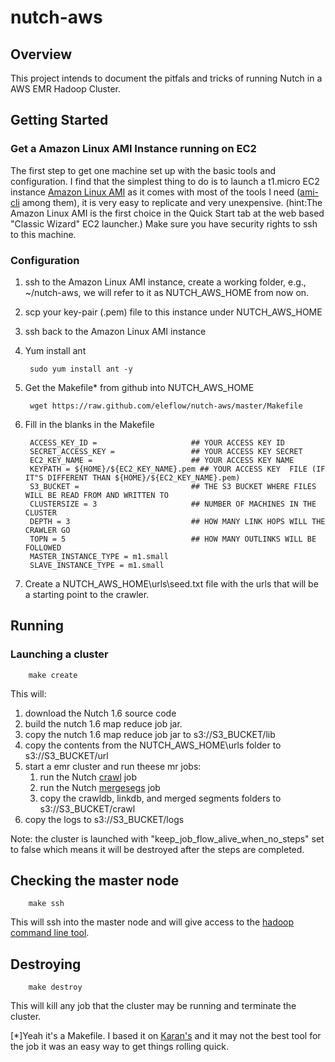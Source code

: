# nutch-aws

## Overview
This project intends to document the pitfals and tricks of running Nutch in a AWS EMR Hadoop Cluster.


## Getting Started
### Get a Amazon Linux AMI Instance running on EC2
The first step to get one machine set up with the basic tools and configuration. I find that the simplest thing to do is to launch a t1.micro EC2 instance [Amazon Linux AMI](http://aws.amazon.com/amazon-linux-ami/) as it comes with most of the tools I need ([ami-cli](http://aws.amazon.com/cli/) among them), it is very easy to replicate and very unexpensive. (hint:The Amazon Linux AMI is the first choice in the Quick Start tab at the web based "Classic Wizard" EC2 launcher.) Make sure you have security rights to ssh to this machine.

### Configuration
1. ssh to the Amazon Linux AMI instance, create a working folder, e.g., ~/nutch-aws, we will refer to it as NUTCH\_AWS\_HOME from now on.
1. scp your key-pair (.pem) file to this instance under NUTCH\_AWS\_HOME
1. ssh back to the Amazon Linux AMI instance
1. Yum install ant

		sudo yum install ant -y

1. Get the Makefile* from github into NUTCH\_AWS\_HOME

		wget https://raw.github.com/eleflow/nutch-aws/master/Makefile

1. Fill in the blanks in the Makefile

		ACCESS_KEY_ID = 					## YOUR ACCESS KEY ID
		SECRET_ACCESS_KEY = 				## YOUR ACCESS KEY SECRET
		EC2_KEY_NAME = 						## YOUR ACCESS KEY NAME
		KEYPATH	= ${HOME}/${EC2_KEY_NAME}.pem ## YOUR ACCESS KEY  FILE (IF IT"S DIFFERENT THAN ${HOME}/${EC2_KEY_NAME}.pem)
		S3_BUCKET = 						## THE S3 BUCKET WHERE FILES WILL BE READ FROM AND WRITTEN TO
		CLUSTERSIZE	= 3						## NUMBER OF MACHINES IN THE CLUSTER
		DEPTH = 3							## HOW MANY LINK HOPS WILL THE CRAWLER GO
		TOPN = 5							## HOW MANY OUTLINKS WILL BE FOLLOWED
		MASTER_INSTANCE_TYPE = m1.small 
		SLAVE_INSTANCE_TYPE = m1.small

1. Create a NUTCH\_AWS\_HOME\urls\seed.txt file with the urls that will be a starting point to the crawler.

## Running

### Launching a cluster

		make create

This will:

1. download the Nutch 1.6 source code 
1. build the nutch 1.6 map reduce job jar.
1. copy the nutch 1.6 map reduce job jar to s3://S3_BUCKET/lib
1. copy the contents from the NUTCH\_AWS\_HOME\urls folder to s3://S3_BUCKET/url
1. start a emr cluster and run theese mr jobs:
	1. run the Nutch [crawl](http://wiki.apache.org/nutch/Crawl) job
	1. run the Nutch [mergesegs](http://wiki.apache.org/nutch/bin/nutch_mergesegs) job
	1. copy the crawldb, linkdb, and merged segments folders to s3://S3_BUCKET/crawl
1. copy the logs to s3://S3_BUCKET/logs

Note: the cluster is launched with "keep_job_flow_alive_when_no_steps" set to false which means it will be destroyed after the steps are completed. 

## Checking the master node

		make ssh

This will ssh into the master node and will give access to the [hadoop command line tool](http://hadoop.apache.org/docs/r1.0.4/commands_manual.html).

## Destroying 

		make destroy

This will kill any job that the cluster may be running and terminate the cluster.


[*]Yeah it's a Makefile. I based it on [Karan's](http://github.com/lila/SimpleEMR/blob/master/Makefile) and it may not the best tool for the job it was an easy way to get things rolling quick. 


